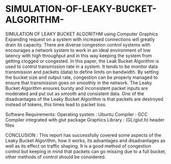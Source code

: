 # SIMULATION-OF-LEAKY-BUCKET-ALGORITHM-
SIMULATION OF LEAKY BUCKET ALGORITHM  using Computer Graphics 
Expanding request on a system with increased connections will greatly drain its capacity. There are diverse congestion control systems with encourages a network system to work in an ideal environment of low latency with high throughput and in this way keeping the system from getting clogged or congested. In this paper, the Leak Bucket Algorithm is used to control transmission rate in a system. It tends to be monitor data transmission and packets (data) to define limits on bandwidth. By setting the bucket size and output rate, congestion can be properly managed to ensure that transmission goes on smoothly in the network. The Leaky Bucket Algorithm ensures bursty and inconsistent packet inputs are moderated and put out as smooth and consistent data. One of the disadvantages of the Leaky Bucket Algorithm is that packets are destroyed instead of tokens, this times lead to packet loss. 

 Software Requirements:
 Operating system : Ubuntu 
Compiler : GCC Compiler integrated with glut package 
Graphics Library : (GL/glut.h) header files

CONCLUSION :
This report has successfully covered some aspects of the Leaky Bucket Algorithm, how it works, its advantages and disadvantages as well as its effect on traffic shaping. It is a good method of congestion control but keeping in mind that packets can go missing due to a full bucket, other methods of control should be considered.
